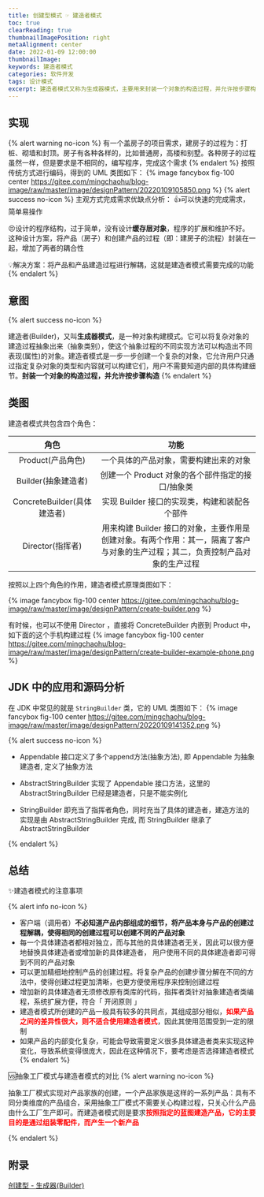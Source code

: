```yaml
---
title: 创建型模式 ☞ 建造者模式
toc: true
clearReading: true
thumbnailImagePosition: right
metaAlignment: center
date: 2022-01-09 12:00:00
thumbnailImage:
keywords: 建造者模式
categories: 软件开发
tags: 设计模式
excerpt: 建造者模式又称为生成器模式，主要用来封装一个对象的构造过程，并允许按步骤构造。屏蔽过程而不屏蔽细节
---
```

<!-- toc -->
## 实现

{% alert warning no-icon %}
有一个盖房子的项目需求，建房子的过程为：打桩、砌墙和封顶。房子有各种各样的，比如普通房，高楼和别墅。各种房子的过程虽然一样，但是要求是不相同的，编写程序，完成这个需求
{% endalert %}
按照传统方式进行编码，得到的 UML 类图如下：
{% image fancybox fig-100  center https://gitee.com/mingchaohu/blog-image/raw/master/image/designPattern/20220109105850.png %}
{% alert success no-icon %}
主观方式完成需求优缺点分析：
:+1:可以快速的完成需求，简单易操作

:persevere:设计的程序结构，过于简单，没有设计**缓存层对象**，程序的扩展和维护不好。这种设计方案，将产品（房子）和创建产品的过程（即：建房子的流程）封装在一起，增加了两者的耦合性

:bulb:解决方案：将产品和产品建造过程进行解耦，这就是建造者模式需要完成的功能
{% endalert %}

## 意图
{% alert success no-icon %}

建造者(Builder)，又叫**生成器模式**，是一种对象构建模式。它可以将复杂对象的建造过程抽象出来（抽象类别），使这个抽象过程的不同实现方法可以构造出不同表现(属性)的对象。建造者模式是一步一步创建一个复杂的对象，它允许用户只通过指定复杂对象的类型和内容就可以构建它们，用户不需要知道内部的具体构建细节。**封装一个对象的构造过程，并允许按步骤构造**
{% endalert %}


## 类图

建造者模式共包含四个角色：

|            角色             |                             功能                             |
| :-------------------------: | :----------------------------------------------------------: |
|      Product(产品角色)      |            一个具体的产品对象，需要构建出来的对象            |
|     Builder(抽象建造者)     |       创建一个 Product 对象的各个部件指定的接口/抽象类       |
| ConcreteBuilder(具体建造者) |        实现 Builder 接口的实现类，构建和装配各个部件         |
|      Director(指挥者)       | 用来构建 Builder 接口的对象，主要作用是创建对象。有两个作用：其一，隔离了客户与对象的生产过程；其二，负责控制产品对象的生产过程 |

按照以上四个角色的作用，建造者模式原理类图如下：

{% image fancybox fig-100  center https://gitee.com/mingchaohu/blog-image/raw/master/image/designPattern/create-builder.png %}

有时候，也可以不使用 Director ，直接将 ConcreteBuilder 内嵌到 Product 中，如下面的这个手机构建过程
{% image fancybox fig-100  center https://gitee.com/mingchaohu/blog-image/raw/master/image/designPattern/create-builder-example-phone.png %}

## JDK 中的应用和源码分析
在 JDK 中常见的就是 `StringBuilder` 类，它的 UML 类图如下：
{% image fancybox fig-100  center https://gitee.com/mingchaohu/blog-image/raw/master/image/designPattern/20220109141352.png %}

{% alert success no-icon %}

- Appendable 接口定义了多个append方法(抽象方法), 即 Appendable 为抽象建造者, 定义了抽象方法

- AbstractStringBuilder 实现了 Appendable 接口方法，这里的 AbstractStringBuilder 已经是建造者，只是不能实例化

- StringBuilder 即充当了指挥者角色，同时充当了具体的建造者，建造方法的实现是由 AbstractStringBuilder 完成, 而 StringBuilder 继承了 AbstractStringBuilder

{% endalert %}

## 总结

:sparkles:建造者模式的注意事项

{% alert info no-icon %}

- 客户端（调用者）**不必知道产品内部组成的细节，将产品本身与产品的创建过程解耦，使得相同的创建过程可以创建不同的产品对象**
- 每一个具体建造者都相对独立，而与其他的具体建造者无关，因此可以很方便地替换具体建造者或增加新的具体建造者， 用户使用不同的具体建造者即可得到不同的产品对象
- 可以更加精细地控制产品的创建过程。将复杂产品的创建步骤分解在不同的方法中，使得创建过程更加清晰，也更方便使用程序来控制创建过程
- 增加新的具体建造者无须修改原有类库的代码，指挥者类针对抽象建造者类编程，系统扩展方便，符合「 开闭原则 」
- 建造者模式所创建的产品一般具有较多的共同点，其组成部分相似，<font style="color:red;font-weight:bold">如果产品之间的差异性很大，则不适合使用建造者模式</font>，因此其使用范围受到一定的限制
- 如果产品的内部变化复杂，可能会导致需要定义很多具体建造者类来实现这种变化，导致系统变得很庞大，因此在这种情况下，要考虑是否选择建造者模式
{% endalert %}

:vs:抽象工厂模式与建造者模式的对比
{% alert warning no-icon %}

抽象工厂模式实现对产品家族的创建，一个产品家族是这样的一系列产品：具有不同分类维度的产品组合，采用抽象工厂模式不需要关心构建过程，只关心什么产品由什么工厂生产即可。而建造者模式则是要求<font style="color:red;font-weight:bold">按照指定的蓝图建造产品，它的主要目的是通过组装零配件，而产生一个新产品</font>

{% endalert %}

## 附录
[创建型 - 生成器(Builder)](https://www.pdai.tech/md/dev-spec/pattern/6_builder.html)
